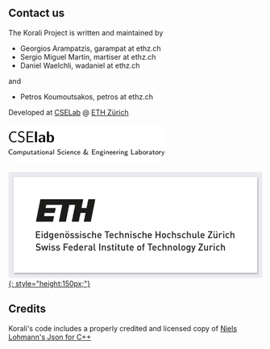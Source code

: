 
## Contact us

The Korali Project is written and maintained by

* Georgios Arampatzis, garampat at ethz.ch
* Sergio Miguel Martin, martiser at ethz.ch
* Daniel Waelchli, wadaniel at ethz.ch

and

* Petros Koumoutsakos, petros at ethz.ch

Developed at [CSELab](https://www.cse-lab.ethz.ch/) @ [ETH Zürich](https://www.ethz.ch) <br><br>
[![](cselablogo.png)](https://www.cse-lab.ethz.ch/)<br><br>
[![](ethzlogo.jpg){: style="height:150px;"}](https://www.ethz.ch)

## Credits

Korali's code includes a properly credited and licensed copy of [Niels Lohmann's Json for C++](https://github.com/nlohmann/json)